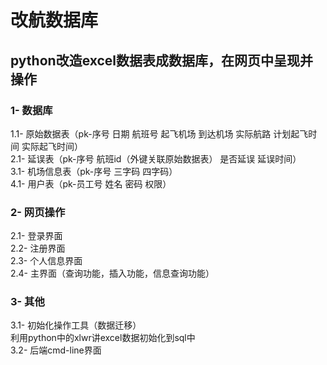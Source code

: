 # 改航数据库
## python改造excel数据表成数据库，在网页中呈现并操作

### 1- 数据库  
  1.1- 原始数据表（pk-序号 日期 航班号 起飞机场 到达机场 实际航路 计划起飞时间 实际起飞时间）  
  2.1- 延误表（pk-序号 航班id（外键关联原始数据表） 是否延误 延误时间）  
  3.1- 机场信息表（pk-序号 三字码 四字码）  
  4.1- 用户表（pk-员工号 姓名 密码 权限）  

### 2- 网页操作  
  2.1- 登录界面  
  2.2- 注册界面  
  2.3- 个人信息界面  
  2.4- 主界面（查询功能，插入功能，信息查询功能）  

### 3- 其他  
  3.1- 初始化操作工具（数据迁移）  
       利用python中的xlwr讲excel数据初始化到sql中  
  3.2- 后端cmd-line界面  
